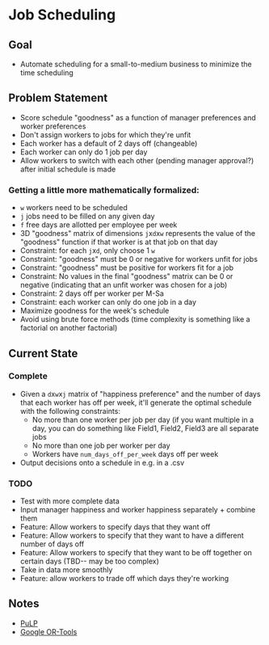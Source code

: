 # Job Scheduling
## Goal
- Automate scheduling for a small-to-medium business to minimize the time scheduling
  
## Problem Statement
- Score schedule "goodness" as a function of manager preferences and worker preferences
- Don't assign workers to jobs for which they're unfit
- Each worker has a default of 2 days off (changeable)
- Each worker can only do 1 job per day
- Allow workers to switch with each other (pending manager approval?) after initial schedule is made
  
### Getting a little more mathematically formalized:
- `w` workers need to be scheduled
- `j` jobs need to be filled on any given day
- `f` free days are allotted per employee per week
- 3D "goodness" matrix of dimensions `j`x`d`x`w` represents the value of the "goodness" function if that worker is at that job on that day
- Constraint: for each `j`x`d`, only choose 1 `w`
- Constraint: "goodness" must be 0 or negative for workers unfit for jobs
- Constraint: "goodness" must be positive for workers fit for a job
- Constraint: No values in the final "goodness" matrix can be 0 or negative (indicating that an unfit worker was chosen for a job)
- Constraint: 2 days off per worker per M-Sa
- Constraint: each worker can only do one job in a day
- Maximize goodness for the week's schedule
- Avoid using brute force methods (time complexity is something like a factorial on another factorial)

## Current State
### Complete
- Given a `d`x`w`x`j` matrix of "happiness preference" and the number of days that each worker has off per week, it'll generate the optimal schedule with the following constraints:
  - No more than one worker per job per day (if you want multiple in a day, you can do something like Field1, Field2, Field3 are all separate jobs
  - No more than one job per worker per day
  - Workers have `num_days_off_per_week` days off per week
- Output decisions onto a schedule in e.g. in a .csv
  
### TODO
- Test with more complete data
- Input manager happiness and worker happiness separately + combine them
- Feature: Allow workers to specify days that they want off
- Feature: Allow workers to specify that they want to have a different number of days off
- Feature: Allow workers to specify that they want to be off together on certain days (TBD-- may be too complex)
- Take in data more smoothly
- Feature: allow workers to trade off which days they're working

## Notes
- [PuLP](https://coin-or.github.io/pulp/)
- [Google OR-Tools](https://developers.google.com/optimization/introduction/python)
